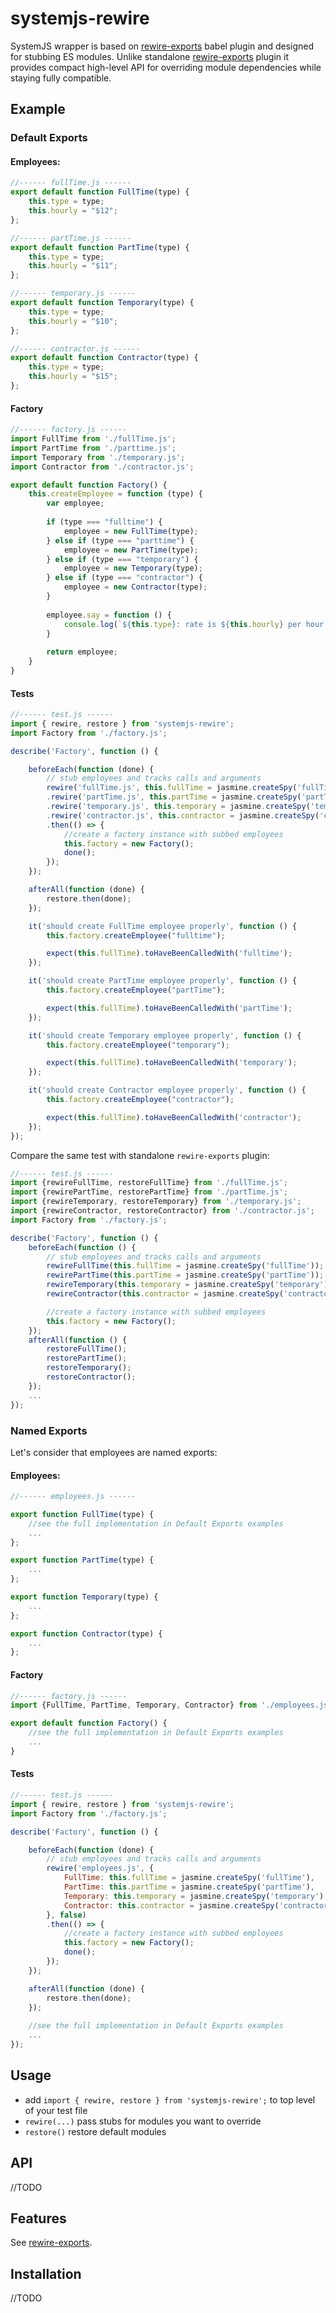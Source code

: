 # systemjs-rewire
SystemJS wrapper is based on [rewire-exports](https://github.com/asapach/babel-plugin-rewire-exports) babel plugin and designed for stubbing ES modules. Unlike standalone [rewire-exports](https://github.com/asapach/babel-plugin-rewire-exports) plugin it provides compact high-level API for overriding module dependencies while staying fully compatible.

## Example

### Default Exports

#### Employees:
```javascript
//------ fullTime.js ------
export default function FullTime(type) {
    this.type = type;
    this.hourly = "$12";
};

//------ partTime.js ------
export default function PartTime(type) {
    this.type = type;
    this.hourly = "$11";
};

//------ temporary.js ------
export default function Temporary(type) {
    this.type = type;
    this.hourly = "$10";
};

//------ contractor.js ------
export default function Contractor(type) {
    this.type = type;
    this.hourly = "$15";
};
```

#### Factory
```javascript
//------ factory.js ------
import FullTime from './fullTime.js';
import PartTime from './parttime.js';
import Temporary from './temporary.js';
import Contractor from './contractor.js';

export default function Factory() {
    this.createEmployee = function (type) {
        var employee;
 
        if (type === "fulltime") {
            employee = new FullTime(type);
        } else if (type === "parttime") {
            employee = new PartTime(type);
        } else if (type === "temporary") {
            employee = new Temporary(type);
        } else if (type === "contractor") {
            employee = new Contractor(type);
        }
 
        employee.say = function () {
            console.log(`${this.type}: rate is ${this.hourly} per hour.`);
        }
 
        return employee;
    }
}
```

#### Tests
```javascript
//------ test.js ------
import { rewire, restore } from 'systemjs-rewire';
import Factory from './factory.js';

describe('Factory', function () {

    beforeEach(function (done) {
        // stub employees and tracks calls and arguments
        rewire('fullTime.js', this.fullTime = jasmine.createSpy('fullTime'))
        .rewire('partTime.js', this.partTime = jasmine.createSpy('partTime'))
        .rewire('temporary.js', this.temporary = jasmine.createSpy('temporary'))
        .rewire('contractor.js', this.contractor = jasmine.createSpy('contractor'))
        .then(() => {
            //create a factory instance with subbed employees
            this.factory = new Factory();
            done();
        });
    });

    afterAll(function (done) {
        restore.then(done);
    });

    it('should create FullTime employee properly', function () {
        this.factory.createEmployee("fulltime");

        expect(this.fullTime).toHaveBeenCalledWith('fulltime');
    });

    it('should create PartTime employee properly', function () {
        this.factory.createEmployee("partTime");

        expect(this.fullTime).toHaveBeenCalledWith('partTime');
    });

    it('should create Temporary employee properly', function () {
        this.factory.createEmployee("temporary");

        expect(this.fullTime).toHaveBeenCalledWith('temporary');
    });

    it('should create Contractor employee properly', function () {
        this.factory.createEmployee("contractor");

        expect(this.fullTime).toHaveBeenCalledWith('contractor');
    });
});
```

Compare the same test with standalone `rewire-exports` plugin:

```javascript
//------ test.js ------
import {rewireFullTime, restoreFullTime} from './fullTime.js';
import {rewirePartTime, restorePartTime} from './partTime.js';
import {rewireTemporary, restoreTemporary} from './temporary.js';
import {rewireContractor, restoreContractor} from './contractor.js';
import Factory from './factory.js';

describe('Factory', function () {
    beforeEach(function () {
        // stub employees and tracks calls and arguments
        rewireFullTime(this.fullTime = jasmine.createSpy('fullTime'));
        rewirePartTime(this.partTime = jasmine.createSpy('partTime'));
        rewireTemporary(this.temporary = jasmine.createSpy('temporary'));
        rewireContractor(this.contractor = jasmine.createSpy('contractor'));

        //create a factory instance with subbed employees
        this.factory = new Factory();
    });
    afterAll(function () {
        restoreFullTime();
        restorePartTime();
        restoreTemporary();
        restoreContractor();
    });
    ...
});
```

### Named Exports

Let's consider that employees are named exports:

#### Employees:
```javascript
//------ employees.js ------

export function FullTime(type) {
    //see the full implementation in Default Exports examples
    ...
};

export function PartTime(type) {
    ...
};

export function Temporary(type) {
    ...
};

export function Contractor(type) {
    ...
};
```

#### Factory
```javascript
//------ factory.js ------
import {FullTime, PartTime, Temporary, Contractor} from './employees.js';

export default function Factory() {
    //see the full implementation in Default Exports examples
    ...
}
```

#### Tests
```javascript
//------ test.js ------
import { rewire, restore } from 'systemjs-rewire';
import Factory from './factory.js';

describe('Factory', function () {

    beforeEach(function (done) {
        // stub employees and tracks calls and arguments
        rewire('employees.js', {
            FullTime: this.fullTime = jasmine.createSpy('fullTime'),
            PartTime: this.partTime = jasmine.createSpy('partTime'),
            Temporary: this.temporary = jasmine.createSpy('temporary'),
            Contractor: this.contractor = jasmine.createSpy('contractor')
        }, false)
        .then(() => {
            //create a factory instance with subbed employees
            this.factory = new Factory();
            done();
        });
    });

    afterAll(function (done) {
        restore.then(done);
    });
    
    //see the full implementation in Default Exports examples
    ...
});
```

## Usage

- add `import { rewire, restore } from 'systemjs-rewire';` to top level of your test file
- `rewire(...)` pass stubs for modules you want to override
- `restore()` restore default modules

## API
//TODO

## Features 
See [rewire-exports](https://github.com/asapach/babel-plugin-rewire-exports).

## Installation
//TODO


